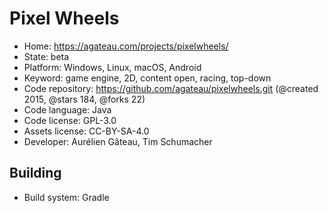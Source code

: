 # Pixel Wheels

- Home: https://agateau.com/projects/pixelwheels/
- State: beta
- Platform: Windows, Linux, macOS, Android
- Keyword: game engine, 2D, content open, racing, top-down
- Code repository: https://github.com/agateau/pixelwheels.git (@created 2015, @stars 184, @forks 22)
- Code language: Java
- Code license: GPL-3.0
- Assets license: CC-BY-SA-4.0
- Developer: Aurélien Gâteau, Tim Schumacher

## Building

- Build system: Gradle
